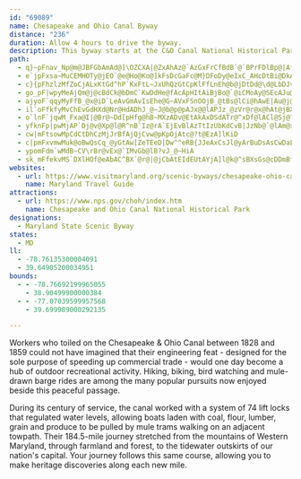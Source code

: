 ```yaml
---
id: "69089"
name: Chesapeake and Ohio Canal Byway
distance: "236"
duration: Allow 4 hours to drive the byway.
description: This byway starts at the C&O Canal National Historical Park near Cumberland, Maryland and travels on state routes along the Potomac River through Maryland, West Virginia, and Washington, D.C. to end near Georgetown in D.C.
path:
  - q}~pFnav_Np@m@JBFGbAmAd@]\OZCXA|@ZxAhAz@`AzGxFrCfBdB`@`BPrFDlBp@|AfAhErGjArA`CjAxBr@bGtArAPfDCjDi@bBq@`Am@pBcBdAmAdAsBrFqNbAcDXoArGakAbAoN^kDh@{C`HwZhDmNfCcIxAsC~AwBzCoC`CoAvBs@jKgChDeAxOoHxCgArCk@rAGxCFVG~DbAxC|AtRnLtO`J|N`JjLnGlExA~Fh@zBExBYlCy@vGmDtRgL~CyAbc@oO`Dm@pMkA|OsB~Y}AfBOnBi@pGoCxA}@~BiB|AeBr@qAnD}JxAmCpByBxDqCxDsBnA_@zCSlLAfA_@^_@b@y@VqBh@gKGiDa@}DE{BDsB\qDhAuHXoD?sA]_ByD_E_AwAqD{IiEoIk@yBMsCT_C~HgZt@cCpFkMz@cBh@{A^mB?sEYmBmFmSi@mCSyBA_DNuCfBuJ`@kDJmCAaD[{CwAsFm@sCkCaKmBsIo@uBcA}Bq@_A{EsEiA{AcAyBcAyEU{B?_E|@}Un@uKTgCXwBdAaFfBmFnA_FNgAXiFh@wEh@uCp@qCxAaDl@y@fDgDhVcMhA_ArAwAhB_DhPob@n@yBdAyBnNi^tJyWzLuZbWop@|@oCjQid@`CwGn@wDPsDFgDdBoi@h@sOx@wMN}HKcM{Bea@uCot@NuMnAwPrAuM?gDMeCkAeGkA{BaLiSoUs`@k@kAi@mBYyAIeC?eBFu@T}AnBcIlHiXxAaGfRos@j@uAlAqBhDkChBg@rCSfHr@rCr@xKjDnEx@|Mr@jC@dBKtBa@jAg@rCyBvB_D`FsItAiBrB_BbDkA~@_Ax@aCDs@?qG_@eXOmFQuRMaDmDsm@_@iCy@}By@yAuAyA{Au@aCi@mBDcB^yEbCuBf@aEKaBSuA_@iAm@aB}AgO}SeHcJoAcAqM}GsAeAcAsAoAgD_@eCCeANoEhAgIlAeHrE}L^qBJ_BQaC_@sAmCoHu@kCYwAYaDE{DXaGf@_FX_Bf\}aBl@cF?kCKsBOmAmBiH_AwC}AeEyDaIgDuEoBgBgCeBoBqB_CwCaAcCUaAyCkUOwBDeDh@}DrAsFn@qBx@_Bt@gAvBmBjAm@vEcA|CAfK`B|DlAl@VrBxAbCdAnBLfD_A|J_FdE{ChE{BrCiB|BcAnE}CvUcN|AkAtAcB|A}DPaD?uCKeBc@sFe@_ESgDBuCZeC~@qClAuBtAcAvb@yVlGeDhDm@|CQtMv@bDF|AGlDw@vL{EfDK`LpC|EtA`PrD`AP`FLfM~AxAArCWr@DzMxDn@Kh@Y^e@Xm@|Fkb@BsBYgC_HaXiA}Fu@wGeAaEgCsFmJwQiAmC{HoVsB{EeLqQcDwEu@yAo@aBm@}BUcC?aFXsCdAeEbAsBdBmBpJgGhNgInASpBFz@XbB~@bBdArCdAhA@nAYbAs@~RiQpDwE|FiLrCgEnBgAfBm@`BqAtAgBj@sBnAsGv@yBt@yAlC{CnAqB~@gC^qCEmAOgAy@yDo@_Es@wKk@gGmBmLYk@U[u@YcM}B_Bi@o@w@eAgC}@}A}AuBsFkGc@s@mDmDeAm@cBm@}G_@eJaC_BYwFiBiEcCmByAwCyC_@o@Ou@EyATkFHiESyAe@sAy@}Ao@o@gFmCmBcCkAy@kBa@eEEo@D{C~@_@@eBm@c@AiCZs@BoAYcBq@YDUL{@zAaDhAUXaAhDe@h@_@Ny@DsAe@eAgAO[OoADcB^}D?uCI_@A_FsAaLc@iBgAiBqAs@cAUgEgCu@KcERcC?sDMgDy@}HgDmCw@mX{EwBk@eCgAsS{J_RmJgDwAiBa@ub@sGcNgBsF_@gYeA}EPmDf@}FrAcBJ}BMmGw@mBGkC?}Kx@aA@sC[wDyAwBwAmGiF_AiA}EwGm@i@aAm@mRcJ}MaI}RsG}EeCgDgCeBgB{IkL}AaByAaA}RuKqLeIwCu@wNwB_AYoPaH_MgE}@k@aB_BqJiMqAmA_C_ByRmKoFuD{y@on@od@u`@}CaC_[aQuD_BcD{@wDsCy@_AYu@yI{Xc@yAC_AhBgLpIkm@~AgX\{Cr@_Ct@eBlBaC|D{DZe@b@eAn@oFNwBBsAI_EDm@lBmLFsAAy@IgAWkAm@mA{JuNo@oGOmCYk@]Ye@eAYaB[w@aBuBgH_GyCsAsBgB_DmAy@k@sAgBmE_KyD{FeFsIiBaCsBqAcJuEyAe@uI}@mBc@sJcDw@{@Oe@Gs@@q@Nk@RUdLgG~@YvLtDjGxD|FrB~@Rx@KfH{C`A_AVs@Ha@OyA_AyBaBcBsCgEyAaJAm@@g@XcA|@mAlBaBhBa@j@_@\e@Je@JeABsC^yCI_AQ_ACu@h@kDr@cMOgB}AkFKu@Ci@|@uB@w@Uq@_@c@qK{JqRkNyBiCQc@?g@xAuF{JsGaOaJwDkBaYcKaJ{DyFoDi]gXgHkFsDgBwH_CkIy@wJg@mBQ_Cm@cA_@s_@wSoLyHw@y@iAkBkBgF{AcDu@qA}B{CyB}ByAkAgFgCka@cO}FeBqLsCiFuByD}CcZs]cA{@}EwDaYcQiBk@iBUkD@cp@fCcAxAi@rAEdAJxA[PcCoLJo@b@cFrAoQt@}LlBuV~B{OfCwXn@aQd@gItKewArBaXt@}FlDyRx@mGzG}m@n@gEnAeGpG_W^kB~@_H~Ig`AjAcO`G_n@hAuGjAmFfAsD|BmGxCmGzGuLdDmFpLkT|Pe]rGgNhC_HlBaGrGe\lBuH~F{NhIuQfEyG|Wk^hSyY|DgGfGeLjFqL~BmEhDgH`DgGnCsEbWwZpAsApF_H`DoDzEaGzA}BrCsEp\cr@`DgFlGyHxB{Bp^o\lDiEfKgOtHyFx@a@r@Kt@j@rAr@~@VrAFdAGfCy@bAy@fGgHtPiUvCmEzAaE^}AfAcIPsHEwCHgCrByS~@sRC{A[gFe@_EmBoMiAsFcBaE{K{MiEsGa@aBAy@D}@lEkXvAoNrAiHJkA?y@Ki@kD}IgJcSsEkE}@uAsCeIKuA?eEz@mG`CoJZkCHaD^mvA_@cGcDgPOs@c@eAmIiM}JwNeAeAyEoHiDoB}AwDeBsDMk@[iRYmJYiVk@iOc@kWYmJR}OTsKpAehAk@sHkAkT}@aMiA}IqJse@i@qAUQ}@[tIsn@rE_WnM{{@nDkXzLqd@vGiQbQyc@d@eBb@wB^sLTmCNq@\{@hb@yi@zMwPzRyWl@g@b@MjAMxICxAM|@]nBgAdE_FvD{F|E{DfI{Fz@wD`@_@bDMnQUfGBhV[fFeAlCaAxFyDpGsGHWfJ}J`PmPtAdD^zCDjCt@jCbB^|FCvDMfBQve@}KtKC|SoCxQkBtM_AhBYnB_AlEaDlAeBbSeV|GyGfIoG|DyAjSkE|VsDpD{@lEkC|EsDl@Yn@mBhBcLNk@vFeKzJmZnPee@pOw[b@_@n@Q~CSjMUhJk@nOe@hAYfGsFzNiYrEkQbCmF~BsDvByBxA{@Hc@NmBb@uApGmNdCsEbDaF\Y|AyL`BcKr@yAbCgD^}A|Ak[dAuCbCkD`DiDrEyB~B}AxBaEfx@zMpXlDfRxArRz@pGhAnLrChBXxENtIU~SS~Km@rGw@zEmBdCgCfIyQnBmD`B{A~BwAfDu@rAEbIDzZt@vBVdBf@rFdCz@j@p@L^MbDcAbBi@fNbx@rB|LxMls@r@`BzNjSfYv[pJ~KnBfCnKtNpChEnCjHjI~X~@`G\~CNlHq@hPLfHd@lGnAzFrAj@pDrBXj@Zt@CjEB`AJj@r@SjAgApB}CvFiMdCoKzDoXhAaMnBgWR{PnC}RhA_Th@uFVcGGyH_@eFeAwVE_ASg@rBoZTaBxD}OTWz@Mp@kB`DuG`LiQpIuI~F_F|T{OFSaBsJb@gBpDq@bAYPSh@eA^yCXu@HKbDA`@FpFe@rAFxBj@rADlE[lCk@dEwArBYnJiDpHgEzO_MpGgE`GqCbAcA`@cA^_@t@?`@JbEGdH_AlMgFb@}@~@}Gn@kBhA{@~IW~AJnK`EbLfClBRb@Sd@g@XwAP{DRs@bByAxBaDhAkCRkA`AYbA?pCVtBr@fCxB~Bz@fCHdBk@nQ{RzDaGpKmM|AgArFgC~CaA|AQnAj@xDxCdBbBrG`InAdA|GlDtAd@`ApApFpJzAhAnGtAtEfBbCvBtBfG`BfHh@x@dAKdAVfOnFxFdAdF~A`AjAr@fF\fA~GrDzDe@zBZpAHhCQpCPz@XnCDjCm@~CLbDg@pJWrL^zEr@tL^x@^d@j@Hf@RXd@d@TJtDDxDbB`@AnGyB~BQ^YRk@h@{Ct@yAbAsAzFgGfAmB~J{VhAyBtLqObEeDfEcCd@q@x@mDF_D{@iLEQ_@WEUEsBD_Gg@{IyEm]c@yDaA{LYsFAuGIqF_HgEsDgCcB_AiA_AsByBu@kA~AaCKsDDeBXuBd@_CdCoInG{Tf@yBLmAaAcIGqCB{CCmCQqBSuJc@_J]iBu@}@yB_BU[qBaIQO]TIbEWpAcA~CYf@ODy@e@^gAx@sDXkCTaENc`@OyZr@{FnAqDlAiBrDwI|CgGn@sBDg@Ek@lGqIxBeB\e@JgCR}@bQy]`JuV~D}LbC{IhCsKxBoKzE}XfDwRzCsKpEq^bD}ZnCsC\cE`L}z@nAmNEm@QQeDp@K`CUr@q@fFgMcDqHkCwGmCwGsBs\sr@a@{Bk@uG}@uP?uREkBY{CsAuFaO_i@iDcLs@cBcAcByAeB}T}PsAoAmEiDuBkBy@aAcBkDo@{Bi@gCSoBEiB?mCN_Cn@aEx@iCdNg_@bBsGZuDB_BKyC]sDuAmHSgDRkE^aBtA{C~@kA~Z{WxAgAxCaBl{@eX~LeE~yAsd@rRyFnSmDdAYtBaA~BiBbCmCfDcG|LgWxAiCXE|CtB~A|ArDlEpChEbHtN|@|AnCrD`DzC|EpChA`@xDdA`HrArAf@bD~BhAxATg@Fo@`@a^~@uUC{Be@}E_@uAiCyHy@uDUgCGyBFgF~Beq@lBetATyDj@{E`FiXrAmEdJiRrEyFn@eA`KuSbBuBpF_Dz@u@zFwGtAcCrN}_@fDyGnB_FtQij@EmAcCoNc@yAi@s@q@q@}DeB{@k@sGoG`BuBtA_C~@eCbA{E~@}BjKcThDiL|DsK|FaKr@uCfAiGdD}JtBoFzAyBzOkSrC_BrR_J|FaCzImBbCkAdA{@~KqLtB{An_@qUlk@k]rFwCvT}J|Am@^C^aHHuFO}Ag@aAcCeBsJuFsDaBmU_JiOuIkBsB}@wAuJ_UyCwD}D}DsAoAiCcBcAcAy@eAsGiMcAmAu@g@kFgCcGqAcC_@kKyDe@YsA_BmKiPqDiFgFeFkLoKeGyD
  - e`jpFxsa~MuCEMHOTy@jEO`@e@Ho@Ko@]kFsDcGaFc@M}DFoDy@eIxC_AHcDtBi@DkAWsMlBuDx@k@GgGkByCi@sBQK@o@vAe@l@y@\[IeCgB}CsAaAy@eAkAiAgB{B_CqEaGmC{@cGqCiDqAaAMu@DeAf@}@Gk@_@wCoDIe@De@Zk@@y@Qm@}@c@qG}AwHiDcCgBs@[o@w@iAsByAgD_As@i@QmCYgCkAeAAoBj@]?cH}EiA_@mCa@gF{B{AkA_A_Am@gAYESDaBr@a@DOM}DcGuAaAqBe@aBGmAWgD{BeFsBsDmCuA}@u@YcIsAaD_CwEsC_D_DmBuAcDkAiCgBaCgAq@k@_AqAqEcOcAoAoBcDgGaGmBq@_CmAmDoAuC_BqCs@gGyDgDw@cEiCiBo@gBsAuDmBqKmBoCoBqDwBmBuAiBiB[SsCUsD}AoLsBi@WsAiBy@wBy@yC_@m@i@SsAJoBWkHoC}A}@qAeA}B}B}C_BmHkGcBuBoAkAgEyBiB_@]YyBgD}A_BeCaB}FqCcEeCi@o@}@mCh@qB\{@@y@Ke@}CaHm@eFG{C@mDD_Af@wBnBoFbCyCh@a@~NgFTk@~@aEdAeCNm@@y@C]y@eCkAuCaBaGk@mA{ImJmEwFaFaEESDSV]xCmAx@o@^oACu@k@mBmDeIOs@IuADkAbBsE~B}RBeAUsCY_As@g@sCs@cAc@_@m@m@aCQwAYcFEcEJoLAgEgCqNKmGNgJ^qBrCmI~B_NlBkHXaD^kCToA|@kChA{ErByC|@cAv@]`@EjCNlCv@d@wAb@e@zAm@`C[HW?U}@}@EyArBiG
  - c}{pFhzlzMfZoCjALxKtGd^hP`KxFtL~JxUhQzGtCpKlFfLnEh@b@jDtDd@\d@LbDJvB`AhAL^PTXXfAW~GJVp@x@B`@iBtPmEtZq@zCqAdEc@b@yAHwAtCO~@i@x@}AdAiZbJ[Pm@r@o@b@}D`@kBd@WMOwEeA{G}AmE_@m@]KyWBc@OGSImAmAkY?qBDg@OkBXiCnAClBs@bC{CR@hClB^LTHXKrAD|HxBfFlANEReBXcERqAFuCH}@vDgNlEs\
  - go_pF|wpyMeAjQm@j@cBdCk@bDmC`KwDdHe@fAcApHItAiBjBo@`@iCMoAy@SEcAJu@TYpEO^aEl@}GfCmFdF{FrHuAvC}@hCk@zBcDtPQdC@`Cm@d_@UlAErAOx@sAlAo@xHSdAKR_@J
  - ajyoF`qqyMyFfB_@x@iD`LeAvGmAvIsEhe@G~AVxFSnOOjB_@tBs@lCi@hAwE|Au@j@g@pBQX}FzCoC|BwCtEo@`B
  - il`oFfkfyMvChEvGdHXd@Nr@HdADhJ_@~J@b@p@pAJx@@lAPJz_@zVr@r@x@hAt@jBXfBn@jGNfC?tE[pDc@zBo@pBmBzEy@xDKxC?zFn@vQMxEq@fLD`Bh@~DvGbV~@rE^rDN~Dh@dN?xCAdA]dCw@zCaBdDcCfCeBzBw@vAiAjC_@xAObDB~AJxB\tB|@vCx@dB~ClItAbFh@pDPrBHtCm@|UAzDT~BfApE
  - o`lnF`jqwM_Fxa@I|@Br@~Dd[pHfg@hB~MXzADv@EtAkAxDSdATr@^xDf@lACl@Sj@?`@n@hC
  - yfknFp|pwMjAP`Dj@v@Xp@l@R^nB`Iz@rA`EjEvBlAzTtIzUbKdCvB|JzNb@`@lAm@xNsKdVkRh[}Ul~@gs@j[wVdCkC`B_ChAB`Ef@`KxDdBjAdEtEtBp@v_@`GhZfDdCj@fJnD^D`Zo@~OeDxAe@xNiLjO?nQtEg@~DQrAcCrk@e@pQSjEo@pKYdDa@~BiAjDwAbCqZ|a@eAfBeJvUsUxq@}ChIk@fC_CrOwD|Po@lEa@zGKzE?h^G`CQvBe@|Cs@rCcDxKiC`H}AhI_AjKE`DD~BChRHzFVrG|AbS|AhOlArIHlBC`D_ArKYhIYpDi@`DgDbN[dCH~BfFpPbTzp@hBrDj@r@bAr@vEpAvIlAfGXvADjCx@pBVrE^h@EZaAb@iEd@iCRgl@H{Cx@W~DXnBr@fQfLbA^~@KtRyEjCsAnCkB~C}@pEq@~BKvBq@pRiDvA@jAj@`Av@nBl@hADpZaN^_@~LcU|DuLtC{MvSs`@xDgIvEeLw@gBkD{FnDaMrB{FbAmAbBw@nDmChGcItEsH|A}@x@YhEm@vBuA~DuBlHuCzFmCxRyHfFiDUiAO{Aw@qDo@aBmBsCiC{CuDyDoJeIwk@ue@v@aBdGyKbC{DdJoMDYEy@y@yFi@sFcBuLEy@Hk@PMtH_BcGgs@cDe^WuAkFiV{CeIiNm\jXuInB_@zPq@fDX`OfClAJhAErAUxAs@|EwD\a@xF_Mx@_AhAa@doA~@xEe@bQfAjA?fASc@wQ?gCBqC^gH?gDSqB{@iEWyBEaCNiChCsa@h@kRRo[HuCh@{GxAkKbIcf@bHo^\yBXuD?_GQ_DU{A{@mE}I}Wi@yB[qDGmABuBNmBfDcYt@uI`E}x@~Ci`@D{MD{EHmAh@}C^iAnEkJp@{Ad@wAXcBNcBXa_@OeCSkAcBgG[sBIyAOmJfK{DhCg@jE]nAa@n@_@|@{@x@qAdAaDvH{k@LsBDkDOkD}@cIKeDJaCl@wCbAaC`AsAvW}VfDmEbAaBhBeE|BuGrIqX\sBJ_BByBcBc[IeC?{EN_ChBcTh@{CbAyCrFsJzIiKlEyFrAiCtCmJ|AkCbEmEbBsAvUiM~BsBfC_D~@aBt@kBdM_^rBwErAaC|CsEfJuK~@sAb@eAj@gC|@}MTqBh@{B|@eCdKwPzAcDr@aCdAaF`EsKnCoIbBoEpH_QbRcg@|E{LdBmFjIi[j@sDFyCs@mMEcBXqB^mA`AqAtTiNbC{BjAyAjMcT`I{LnLsSVSzCbDRFjB`D|GzPlBxCv[p_@dKbL~@~@~NfKrQ|M~d@n\h@LtBqDl@_@vD{AhC_BhBy@jDs@n@q@hAcD~A}Bt@m@fCsAdBuAl@WrCLxBpAn@J`FOhBXnAb@xAL|CrAh@Jj@@`Ho@x@Wr@u@^kAb@}CxBwHrBuJ^sB^}DXmAjB{E\mA`DyQHgBY}Ms@aDEcAp@oXdAwBhAgG`EgKjIoPlCaFTQrAsBfFgKdB_F\yAj@oC`A_IJeBJ}GUmJyA}\sCed@_@qK?_LXmIDwFP_EBeEe@eTTmG^mEfDcSnAgJb@gHd@mv@RiC^eC^eBhA{ChBgE|@qAnAaB`PgQ~C{EnDoG~@qAbBsB`JmJ~EcHzAeB|GaHhEmDlG_EtJkFnDiBxKyErEyBpKmGzJmFpFsBfHoBzOoDxAg@fCsAz@s@vB{BzAsBzGyMbDsF`B{ApSaPpBgAtEkBjEkC|@m@|MiGrB}AbB{A|DmEtAqBnIiPrA{B|H{IvEyEbCmBtMmF`OyGvKgGnG{FnAyAfHuJ|BaEbC_GhCaI`FcVdF}SLqDEm@cBaKYm@IsEHgAz@_G\mD?sHd@sIh@cFHwD
  - cw|mFtsowMpCdCtDhCzMjJrBfAjQjCvw@pKpOjAtc@?t@EzA]lKiD
  - c|pmFxvmwMuk@oBwQsCq_@yGtAw[ZeTEeD|Dw^^eRB{JJeAxCsJl@yArBuDsAsCwDaLcRar@cGwSiAsCsD{Eu@kASk@OsAVmDVeArC{HRq@@gBgMet@s@yAo@]cBYuc@eDsh@iLcBy@{B_CoH}JcAeAo`@Le@DOsAMgQOSk@dEa@lAq@rAa|@dgAsBz@o@Jw\dC}Bd@cF`CeHtDaNrLoAe@iASyMg@iA@mVlBkPvBmCJ}L@}@W]SsFwFgBkAeA]}GgAiJkBqBOqDEiZLaBMoAe@kE_CyEgEoDaBs@w@iB{DeK{QiBgEyC_IwKyQuEqFcCmDsF}Ou@yA}AeBwFyDoEgFpAa@|@C|KxAvBEpFyAzLe@|LhD\@x@MbC_AxBc@zSa@\RH\?bKTb@t_@Il@H`Ax@^BpFg@HM?{BNqCRe@ZM|EQlBYvAe@rGuD~A~B|E`FzJrFh@`@hA~Ax@XfDQhCg@rAe@rCkBtAo@pAk@dASvBEdGk@fH~AFYjB{EHk@_@aRD[LYxAsATe@fIc[lB_G`NsZzDoJ?w@MgAmCiSC}AvDy_@`@mBzDcM\wA?m@_@oFi@}DmO_Z
  - ypomFdm`wMdB~CV\rBr@vEx@`IMvGb@lB?vJ_@~HiA
  - sk_mFfekvMS`DXlHOf@eAbAC^BX`@r@|@jCbAtEIdEUtAYjA]l@k@^sBXsGs@cDDmBfBgBj@oBXw@`@ORGj@KfHNfB?r@[jA{A~CSx@r@lPIlAUT[JMl@Dj@ZPVEX_@?yCI[
websites:
  - url: https://www.visitmaryland.org/scenic-byways/chesapeake-ohio-canal
    name: Maryland Travel Guide
attractions:
  - url: https://www.nps.gov/choh/index.htm
    name: Chesapeake and Ohio Canal National Historical Park
designations:
  - Maryland State Scenic Byway
states:
  - MD
ll:
  - -78.76135300004091
  - 39.64905200034951
bounds:
  - - -78.76692199965055
    - 38.90499900000384
  - - -77.07039599957568
    - 39.699989000292135

---
```


Workers who toiled on the Chesapeake & Ohio Canal between 1828 and 1859 could not have imagined that their engineering feat - designed for the sole purpose of speeding up commercial trade - would one day become a hub of outdoor recreational activity. Hiking, biking, bird watching and mule-drawn barge rides are among the many popular pursuits now enjoyed beside this peaceful passage.

During its century of service, the canal worked with a system of 74 lift locks that regulated water levels, allowing boats laden with coal, flour, lumber, grain and produce to be pulled by mule trams walking on an adjacent towpath. Their 184.5-mile journey stretched from the mountains of Western Maryland, through farmland and forest, to the tidewater outskirts of our nation's capital. Your journey follows this same course, allowing you to make heritage discoveries along each new mile.
